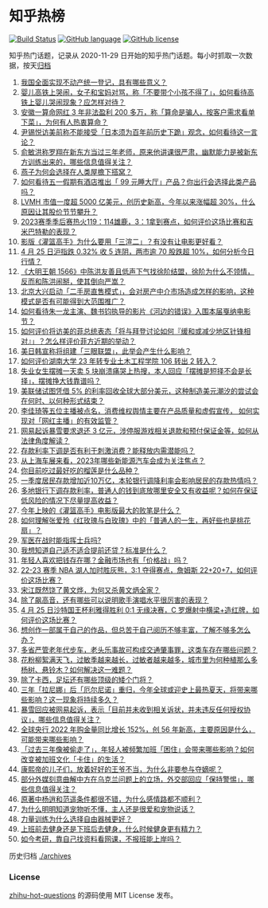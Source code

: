 # 知乎热榜
[![Build Status](https://github.com/ToWeLong/zhihu-hot-questions/workflows/CI/badge.svg)](https://github.com/ToWeLong/zhihu-hot-questions/actions)
[![GitHub language](https://img.shields.io/badge/language-golang-orange.svg)](https://golang.org/)
[![GitHub license](https://img.shields.io/github/license/ToWeLong/zhihu-hot-questions)](https://github.com/ToWeLong/zhihu-hot-questions/blob/main/LICENSE)

知乎热门话题，记录从 2020-11-29 日开始的知乎热门话题。每小时抓取一次数据，按天[归档](./archives)

<!-- BEGIN -->

1. [我国全面实现不动产统一登记，具有哪些意义？](https://www.zhihu.com/question/597683566)
1. [婴儿高铁上哭闹，女子和宝妈对骂，称「不要带个小孩不得了」，如何看待高铁上婴儿哭闹现象？应怎样对待？](https://www.zhihu.com/question/597638700)
1. [安徽一算命网红 3 年非法盈利 200 多万，称「算命是骗人，按客户需求看单下菜」，为何有人热衷算命？](https://www.zhihu.com/question/597634824)
1. [尹锡悦访美前称不能接受「日本须为百年前历史下跪」观念，如何看待这一言论？](https://www.zhihu.com/question/597573878)
1. [俞敏洪称罗翔在新东方当过三年老师，原来他讲课很严肃，幽默能力是被新东方训练出来的，哪些信息值得关注？](https://www.zhihu.com/question/597089995)
1. [燕子为何会选择在人类屋檐下搭窝？](https://www.zhihu.com/question/597480310)
1. [如何看待五一假期有酒店推出「 99 元睡大厅」产品？你出行会选择此类产品吗？](https://www.zhihu.com/question/597628822)
1. [LVMH 市值一度超 5000 亿美元，创历史新高，今年以来涨幅超 30%，什么原因让其股价节节攀升？](https://www.zhihu.com/question/597636294)
1. [2023赛季季后赛热火119：114雄鹿，3：1拿到赛点，如何评价这场比赛和吉米巴特勒的表现？](https://www.zhihu.com/question/597639588)
1. [影版《灌篮高手》为什么要用「三渲二」？有没有让电影更好看？](https://www.zhihu.com/question/597442862)
1. [4 月 25 日沪指跌 0.32% 收 5 连阴，两市逾 70 股跌超 10%，如何分析今日行情？](https://www.zhihu.com/question/597651106)
1. [《大明王朝 1566》中陈洪友善且低声下气找徐阶结盟，徐阶为什么不领情，反而和陈洪闹掰，使其倒向严嵩？](https://www.zhihu.com/question/399903586)
1. [北京大兴启动「二手房直售模式」，会对房产中介市场造成怎样的影响，这种模式是否有可能得到大范围推广？](https://www.zhihu.com/question/597651188)
1. [如何看待朱一龙主演、魏书钧执导的影片《河边的错误》入围本届戛纳电影节？](https://www.zhihu.com/question/597625656)
1. [如何评价将访美的菲总统表态「将与拜登讨论如何『缓和或减少地区针锋相对』」？怎么样评价菲方近期的举动？](https://www.zhihu.com/question/597658349)
1. [美日韩宣称将组建「三眼联盟」，此举会产生什么影响？](https://www.zhihu.com/question/597467128)
1. [如何评价湖南大学 23 年转专业土木工程学院 106 转出 2 转入？](https://www.zhihu.com/question/597361366)
1. [失业女生摆摊一天卖 5 块崩溃痛哭上热搜，本人回应「摆摊是短择不会是长择」，摆摊挣大钱靠谱吗？](https://www.zhihu.com/question/597235643)
1. [美联储试图凭借 5% 的利率回收全球大部分美元，这种制造美元潮汐的尝试会在何时、以何种形式结束？](https://www.zhihu.com/question/592296641)
1. [李佳琦等五位主播被点名，消费维权舆情主要在产品质量和虚假宣传， 如何实现对「网红主播」的有效监管？](https://www.zhihu.com/question/597445894)
1. [网易起诉暴雪要求退还 3 亿元，涉停服游戏相关退款和预付保证金等，如何从法律角度解读？](https://www.zhihu.com/question/597460920)
1. [存款利率下调是否有利于刺激消费？能释放内需潜能吗？](https://www.zhihu.com/question/597096895)
1. [从上海车展来看，2023年哪些新能源汽车会成为关注焦点？](https://www.zhihu.com/question/596574737)
1. [你目前吃过最好吃的榴莲是什么品种？](https://www.zhihu.com/question/279278450)
1. [一季度居民存款增加近10万亿，本轮银行调降利率会影响居民的存款热情吗？](https://www.zhihu.com/question/597096949)
1. [多地银行下调存款利率，普通人的钱到底放哪里安全又有收益呢？如何在保证低风险的情况下尽量提高收益？](https://www.zhihu.com/question/597098138)
1. [今年上映的《灌篮高手》电影版最大的败笔是什么？](https://www.zhihu.com/question/597438631)
1. [如何理解张爱玲《红玫瑰与白玫瑰》中的「普通人的一生，再好些也是桃花扇」？](https://www.zhihu.com/question/24261508)
1. [军医在战时能指挥士兵吗?](https://www.zhihu.com/question/566875569)
1. [我想知道自己适不适合提前还贷？标准是什么？](https://www.zhihu.com/question/597594688)
1. [年轻人喜欢把钱存在哪？金融市场也有「价格战」吗？](https://www.zhihu.com/question/597594429)
1. [22-23 赛季 NBA 湖人加时胜灰熊，3:1 夺得赛点，詹姆斯 22+20+7，如何评价这场比赛？](https://www.zhihu.com/question/597631328)
1. [宋江既然饶了黄文烨，为何又杀黄文炳全家？](https://www.zhihu.com/question/518641538)
1. [除了飙高音，还有哪些可以说明歌手演唱水平很厉害的表现？](https://www.zhihu.com/question/596355093)
1. [4 月 25 日沙特国王杯利雅得胜利 0:1 无缘决赛，C 罗爆射中横梁+造红牌，如何评价这场比赛？](https://www.zhihu.com/question/597598827)
1. [想创作一部属于自己的作品，但总苦于自己阅历不够丰富，了解不够多怎么办？](https://www.zhihu.com/question/597417702)
1. [多省严管老年代步车，老头乐事故可构成交通肇事罪，这类车存在哪些问题？](https://www.zhihu.com/question/597456223)
1. [花粉柳絮满天飞，过敏季越来越长，过敏者越来越多，城市里为何种植那么多杨树、悬铃木？如何解决这一难题？](https://www.zhihu.com/question/597458379)
1. [除了卡西，足坛还有哪些顶级的矮个门将？](https://www.zhihu.com/question/444835366)
1. [三年「拉尼娜」后「厄尔尼诺」重归，今年全球或迎史上最热夏天，将带来哪些影响？这一现象将持续多久？](https://www.zhihu.com/question/597416912)
1. [暴雪回应被网易起诉，表示「目前并未收到相关诉状，并未违反任何授权协议」，哪些信息值得关注？](https://www.zhihu.com/question/597681536)
1. [全球央行 2022 年购金量同比增长 152%，创 56 年新高，主要原因是什么，可能带来哪些影响？](https://www.zhihu.com/question/597443800)
1. [「过去三年像被偷走了」，年轻人被频繁加班「困住」会带来哪些影响？如何改变被加班文化「卡住」的生活？](https://www.zhihu.com/question/597473252)
1. [康熙帝的儿子们，放着好好的王爷不当，为什么非要参与夺嫡呢？](https://www.zhihu.com/question/591736775)
1. [部分外媒刻意曲解中方在乌克兰问题上的立场，外交部回应「保持警惕」，哪些信息值得关注？](https://www.zhihu.com/question/597533150)
1. [原著中杨逍和范遥条件都很不错，为什么感情路都不顺利？](https://www.zhihu.com/question/323922239)
1. [为什么明明知道宠物听不懂，主人还是很爱和宠物说话？](https://www.zhihu.com/question/596852769)
1. [力量训练为什么选择自由器械更好？](https://www.zhihu.com/question/594649173)
1. [上班前去健身还是下班后去健身，什么时候健身更有精力？](https://www.zhihu.com/question/597457800)
1. [如今考研，靠自己找资料看网课，不报班能上岸吗？](https://www.zhihu.com/question/594354276)

<!-- END -->

历史归档 [./archives](./archives)


### License
[zhihu-hot-questions](https://github.com/towelong/zhihu-hot-questions) 的源码使用 MIT License 发布。
